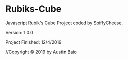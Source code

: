 # Rubiks-Cube
Javascript Rubik's Cube Project coded by SpiffyCheese.

Version: 1.0.0

Project Finished: 12/4/2019 

//Copyright © 2019 by Austin Baio
